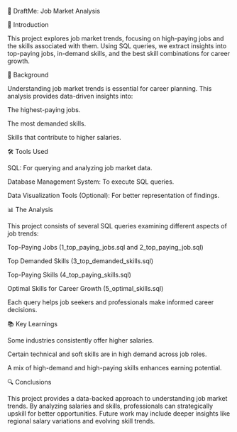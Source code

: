 📝 DraftMe: Job Market Analysis

📌 Introduction

This project explores job market trends, focusing on high-paying jobs and the skills associated with them. Using SQL queries, we extract insights into top-paying jobs, in-demand skills, and the best skill combinations for career growth.

🎯 Background

Understanding job market trends is essential for career planning. This analysis provides data-driven insights into:

The highest-paying jobs.

The most demanded skills.

Skills that contribute to higher salaries.

🛠️ Tools Used

SQL: For querying and analyzing job market data.

Database Management System: To execute SQL queries.

Data Visualization Tools (Optional): For better representation of findings.

📊 The Analysis

This project consists of several SQL queries examining different aspects of job trends:

Top-Paying Jobs (1_top_paying_jobs.sql and 2_top_paying_job.sql)

Top Demanded Skills (3_top_demanded_skills.sql)

Top-Paying Skills (4_top_paying_skills.sql)

Optimal Skills for Career Growth (5_optimal_skills.sql)

Each query helps job seekers and professionals make informed career decisions.

📚 Key Learnings

Some industries consistently offer higher salaries.

Certain technical and soft skills are in high demand across job roles.

A mix of high-demand and high-paying skills enhances earning potential.

🔍 Conclusions

This project provides a data-backed approach to understanding job market trends. By analyzing salaries and skills, professionals can strategically upskill for better opportunities. Future work may include deeper insights like regional salary variations and evolving skill trends.

